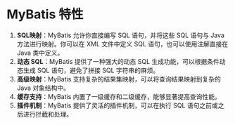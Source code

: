 # MyBatis 特性

1.  **SQL映射**：MyBatis 允许你直接编写 SQL 语句，并将这些 SQL 语句与 Java 方法进行映射。你可以在 XML 文件中定义 SQL 语句，也可以使用注解直接在 Java 类中定义。
2.  **动态 SQL**：MyBatis 提供了一种强大的动态 SQL 生成功能，可以根据条件动态生成 SQL 语句，避免了拼接 SQL 字符串的麻烦。
3.  **高级映射**：MyBatis 支持复杂的结果集映射，可以将查询结果映射到复杂的 Java 对象结构中。
4.  **缓存支持**：MyBatis 内置了一级缓存和二级缓存，能够显著提高查询性能。
5.  **插件机制**：MyBatis 提供了灵活的插件机制，可以在执行 SQL 语句之前或之后进行拦截和处理。
